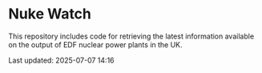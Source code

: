 # Nuke Watch

This repository includes code for retrieving the latest information available on the output of EDF nuclear power plants in the UK.

Last updated: 2025-07-07 14:16